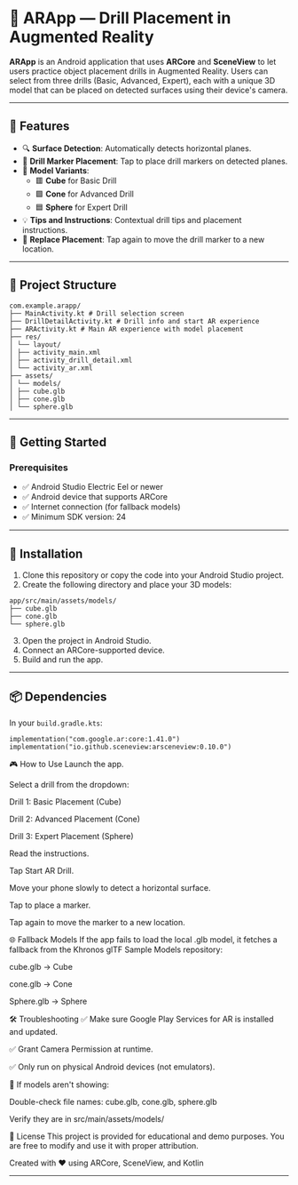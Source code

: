# 📱 ARApp — Drill Placement in Augmented Reality

**ARApp** is an Android application that uses **ARCore** and **SceneView** to let users practice object placement drills in Augmented Reality. Users can select from three drills (Basic, Advanced, Expert), each with a unique 3D model that can be placed on detected surfaces using their device's camera.

---

## 🧠 Features

- 🔍 **Surface Detection**: Automatically detects horizontal planes.
- 🎯 **Drill Marker Placement**: Tap to place drill markers on detected planes.
- 🧱 **Model Variants**:
  - 🟥 **Cube** for Basic Drill
  - 🟩 **Cone** for Advanced Drill
  - 🟦 **Sphere** for Expert Drill
- 💡 **Tips and Instructions**: Contextual drill tips and placement instructions.
- 🔁 **Replace Placement**: Tap again to move the drill marker to a new location.

---

## 📁 Project Structure


```
com.example.arapp/
├── MainActivity.kt # Drill selection screen
├── DrillDetailActivity.kt # Drill info and start AR experience
├── ARActivity.kt # Main AR experience with model placement
├── res/
│ └── layout/
│ ├── activity_main.xml
│ ├── activity_drill_detail.xml
│ └── activity_ar.xml
├── assets/
│ └── models/
│ ├── cube.glb
│ ├── cone.glb
│ └── sphere.glb

```

---

## 🚀 Getting Started

### Prerequisites

- ✅ Android Studio Electric Eel or newer
- ✅ Android device that supports ARCore
- ✅ Internet connection (for fallback models)
- ✅ Minimum SDK version: 24

---

## 🔧 Installation

1. Clone this repository or copy the code into your Android Studio project.
2. Create the following directory and place your 3D models:


```
app/src/main/assets/models/
├── cube.glb
├── cone.glb
└── sphere.glb

```

3. Open the project in Android Studio.
4. Connect an ARCore-supported device.
5. Build and run the app.

---

## 📦 Dependencies

In your `build.gradle.kts`:

```
implementation("com.google.ar:core:1.41.0")
implementation("io.github.sceneview:arsceneview:0.10.0")

```
🎮 How to Use
Launch the app.

Select a drill from the dropdown:

Drill 1: Basic Placement (Cube)

Drill 2: Advanced Placement (Cone)

Drill 3: Expert Placement (Sphere)

Read the instructions.

Tap Start AR Drill.

Move your phone slowly to detect a horizontal surface.

Tap to place a marker.

Tap again to move the marker to a new location.

🌐 Fallback Models
If the app fails to load the local .glb model, it fetches a fallback from the Khronos glTF Sample Models repository:

cube.glb → Cube

cone.glb → Cone

Sphere.glb → Sphere

🛠️ Troubleshooting
✅ Make sure Google Play Services for AR is installed and updated.

✅ Grant Camera Permission at runtime.

✅ Only run on physical Android devices (not emulators).

🔄 If models aren't showing:

Double-check file names: cube.glb, cone.glb, sphere.glb

Verify they are in src/main/assets/models/


📄 License
This project is provided for educational and demo purposes. You are free to modify and use it with proper attribution.

Created with ❤️ using ARCore, SceneView, and Kotlin

---
